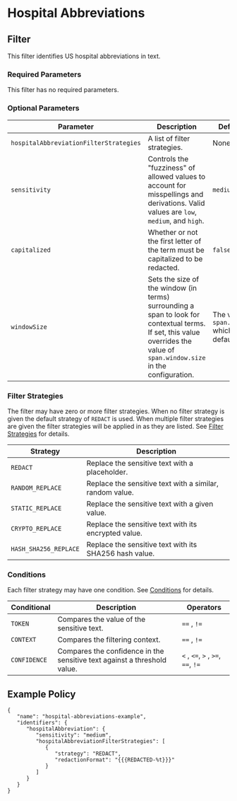 # Hospital Abbreviations

## Filter

This filter identifies US hospital abbreviations in text.

### Required Parameters

This filter has no required parameters.

### Optional Parameters

| Parameter                              | Description                                                                                                                                                                | Default Value                                            |
|----------------------------------------|----------------------------------------------------------------------------------------------------------------------------------------------------------------------------|----------------------------------------------------------|
| `hospitalAbbreviationFilterStrategies` | A list of filter strategies.                                                                                                                                               | None                                                     |
| `sensitivity`                          | Controls the "fuzziness" of allowed values to account for misspellings and derivations. Valid values are `low`, `medium`, and `high`.                                      | `medium`                                                 |
| `capitalized`                          | Whether or not the first letter of the term must be capitalized to be redacted.                                                                                            | `false`                                                  |
| `windowSize`                           | Sets the size of the window (in terms) surrounding a span to look for contextual terms. If set, this value overrides the value of `span.window.size` in the configuration. | The value of `span.window.size` which is by default `5`. |

### Filter Strategies

The filter may have zero or more filter strategies. When no filter strategy is given the default strategy of `REDACT` is
used. When multiple filter strategies are given the filter strategies will be applied in as they are listed.
See [Filter Strategies](#filter-strategies) for details.

| Strategy              | Description                                              |
|-----------------------|----------------------------------------------------------|
| `REDACT`              | Replace the sensitive text with a placeholder.           |
| `RANDOM_REPLACE`      | Replace the sensitive text with a similar, random value. |
| `STATIC_REPLACE`      | Replace the sensitive text with a given value.           |
| `CRYPTO_REPLACE`      | Replace the sensitive text with its encrypted value.     |
| `HASH_SHA256_REPLACE` | Replace the sensitive text with its SHA256 hash value.   |

### Conditions

Each filter strategy may have one condition. See [Conditions](#conditions) for details.

| Conditional  | Description                                                              | Operators                          |
|--------------|--------------------------------------------------------------------------|------------------------------------|
| `TOKEN`      | Compares the value of the sensitive text.                                | `==` , `!=`                        |
| `CONTEXT`    | Compares the filtering context.                                          | `==` , `!=`                        |
| `CONFIDENCE` | Compares the confidence in the sensitive text against a threshold value. | `<` , `<=`, `>` , `>=`, `==`, `!=` |

## Example Policy

```
{
   "name": "hospital-abbreviations-example",
   "identifiers": {
      "hospitalAbbreviation": {
         "sensitivity": "medium",
         "hospitalAbbreviationFilterStrategies": [
            {
               "strategy": "REDACT",
               "redactionFormat": "{{{REDACTED-%t}}}"
            }
         ]
      }
   }
}
```

